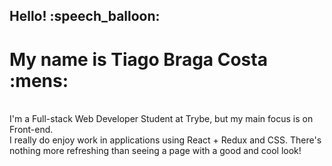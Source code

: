 <h2> Hello! :speech_balloon: </h2>
<h1> My name is Tiago Braga Costa :mens: </h1>

<br>

<span> 
  I'm a Full-stack Web Developer Student at Trybe, but my main focus is on Front-end.
</span>

<br>

<span>
  I really do enjoy work in applications using React + Redux and CSS. There's nothing more refreshing than
  seeing a page with a good and cool look!
</span>
